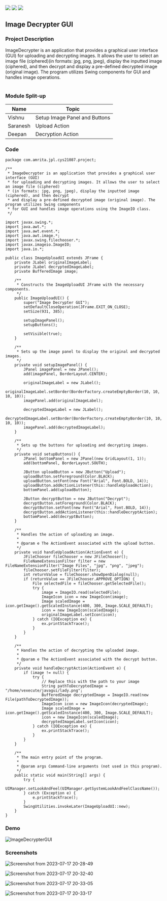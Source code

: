 ![](https://img.shields.io/badge/Batch-21CYS-lightgreen) ![](https://img.shields.io/badge/UG-blue) ![](https://img.shields.io/badge/Subject-JPL-blue)

## Image Decrypter GUI 

 

### Project Description

ImageDecrypter is an application that provides a graphical user interface (GUI) for uploading and decrypting images.
It allows the user to select an image file (ciphered)(in formats: jpg, png, jpeg), display the inputted image (ciphered), 
and then decrypt and display a pre-defined decrypted image (original image). The program utilizes Swing components
for GUI and handles image operations.
<br><br>


### Module Split-up
| Name | Topic |
|------|-------|
| Vishnu | Setup Image Panel and Buttons |
| Saranesh | Upload Action |
| Deepan | Decryption Action |



### Code
```
package com.amrita.jpl.cys21087.project;

/**
 * ImageDecrypter is an application that provides a graphical user interface (GUI)
 * for uploading and decrypting images. It allows the user to select an image file (ciphered)
 * (in formats: jpg, png, jpeg), display the inputted image (ciphered), and then decrypt
 * and display a pre-defined decrypted image (original image). The program utilizes Swing components
 * for GUI and handles image operations using the ImageIO class.
 */

import javax.swing.*;
import java.awt.*;
import java.awt.event.*;
import java.awt.image.*;
import javax.swing.filechooser.*;
import javax.imageio.ImageIO;
import java.io.*;

public class ImageUploadUI extends JFrame {
    private JLabel originalImageLabel;
    private JLabel decryptedImageLabel;
    private BufferedImage image;

    /**
     * Constructs the ImageUploadUI JFrame with the necessary components.
     */
    public ImageUploadUI() {
        super("Image Decrypter GUI");
        setDefaultCloseOperation(JFrame.EXIT_ON_CLOSE);
        setSize(931, 385);

        setupImagePanel();
        setupButtons();

        setVisible(true);
    }

    /**
     * Sets up the image panel to display the original and decrypted images.
     */
    private void setupImagePanel() {
        JPanel imagePanel = new JPanel();
        add(imagePanel, BorderLayout.CENTER);

        originalImageLabel = new JLabel();
        originalImageLabel.setBorder(BorderFactory.createEmptyBorder(10, 10, 10, 10));
        imagePanel.add(originalImageLabel);

        decryptedImageLabel = new JLabel();
        decryptedImageLabel.setBorder(BorderFactory.createEmptyBorder(10, 10, 10, 10));
        imagePanel.add(decryptedImageLabel);
    }

    /**
     * Sets up the buttons for uploading and decrypting images.
     */
    private void setupButtons() {
        JPanel bottomPanel = new JPanel(new GridLayout(1, 1));
        add(bottomPanel, BorderLayout.SOUTH);

        JButton uploadButton = new JButton("Upload");
        uploadButton.setForeground(Color.BLACK);
        uploadButton.setFont(new Font("Arial", Font.BOLD, 14));
        uploadButton.addActionListener(this::handleUploadAction);
        bottomPanel.add(uploadButton);

        JButton decryptButton = new JButton("Decrypt");
        decryptButton.setForeground(Color.BLACK);
        decryptButton.setFont(new Font("Arial", Font.BOLD, 14));
        decryptButton.addActionListener(this::handleDecryptAction);
        bottomPanel.add(decryptButton);
    }

    /**
     * Handles the action of uploading an image.
     *
     * @param e The ActionEvent associated with the upload button.
     */
    private void handleUploadAction(ActionEvent e) {
        JFileChooser fileChooser = new JFileChooser();
        FileNameExtensionFilter filter = new FileNameExtensionFilter("Image Files", "jpg", "png", "jpeg");
        fileChooser.setFileFilter(filter);
        int returnValue = fileChooser.showOpenDialog(null);
        if (returnValue == JFileChooser.APPROVE_OPTION) {
            File selectedFile = fileChooser.getSelectedFile();
            try {
                image = ImageIO.read(selectedFile);
                ImageIcon icon = new ImageIcon(image);
                Image scaledImage = icon.getImage().getScaledInstance(400, 300, Image.SCALE_DEFAULT);
                icon = new ImageIcon(scaledImage);
                originalImageLabel.setIcon(icon);
            } catch (IOException ex) {
                ex.printStackTrace();
            }
        }
    }

    /**
     * Handles the action of decrypting the uploaded image.
     *
     * @param e The ActionEvent associated with the decrypt button.
     */
    private void handleDecryptAction(ActionEvent e) {
        if (image != null) {
            try {
                // Replace this with the path to your image
                String pathToDecryptedImage = "/home/vexecute/javagui/lady.png";
                BufferedImage decryptedImage = ImageIO.read(new File(pathToDecryptedImage));
                ImageIcon icon = new ImageIcon(decryptedImage);
                Image scaledImage = icon.getImage().getScaledInstance(400, 300, Image.SCALE_DEFAULT);
                icon = new ImageIcon(scaledImage);
                decryptedImageLabel.setIcon(icon);
            } catch (IOException ex) {
                ex.printStackTrace();
            }
        }
    }

    /**
     * The main entry point of the program.
     *
     * @param args Command-line arguments (not used in this program).
     */
    public static void main(String[] args) {
        try {
            UIManager.setLookAndFeel(UIManager.getSystemLookAndFeelClassName());
        } catch (Exception e) {
            e.printStackTrace();
        }
        SwingUtilities.invokeLater(ImageUploadUI::new);
    }
}

```



### Demo

![ImageDecrypterGUI](https://github.com/vexecute/20CYS383-Java-Programming-Lab/assets/92919686/3a230670-53b3-4e14-a445-a38b47239835)



### Screenshots

![Screenshot from 2023-07-17 20-28-49](https://github.com/vexecute/20CYS383-Java-Programming-Lab/assets/92919686/1bebcf25-14bb-4dd8-8102-479210b1fd99)

![Screenshot from 2023-07-17 20-32-40](https://github.com/vexecute/20CYS383-Java-Programming-Lab/assets/92919686/7f8d4bf4-eae2-49ef-9451-9f953c351b49)

![Screenshot from 2023-07-17 20-33-05](https://github.com/vexecute/20CYS383-Java-Programming-Lab/assets/92919686/aa892cb8-aefc-440b-8f26-840c36cc4795)

![Screenshot from 2023-07-17 20-33-17](https://github.com/vexecute/20CYS383-Java-Programming-Lab/assets/92919686/85d509ef-d6ea-419e-9bc1-044271ff4f39)


